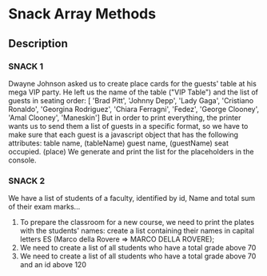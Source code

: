 # Snack Array Methods

## Description

### SNACK 1

Dwayne Johnson asked us to create place cards for the guests' table at his mega VIP party.
He left us the name of the table ("VIP Table") and the list of guests in seating order:
[ 'Brad Pitt', 'Johnny Depp', 'Lady Gaga', 'Cristiano Ronaldo', 'Georgina Rodriguez', 'Chiara Ferragni', 'Fedez', 'George Clooney', 'Amal Clooney', 'Maneskin']
But in order to print everything, the printer wants us to send them a list of guests in a specific format, so we have to make sure that each guest is a javascript object that has the following attributes:
table name, (tableName)
guest name, (guestName)
seat occupied. (place)
We generate and print the list for the placeholders in the console.

### SNACK 2

We have a list of students of a faculty, identified by id, Name and total sum of their exam marks...
1. To prepare the classroom for a new course, we need to print the plates with the students' names: create a list containing their names in capital letters
ES (Marco della Rovere => MARCO DELLA ROVERE);
2. We need to create a list of all students who have a total grade above 70
3. We need to create a list of all students who have a total grade above 70 and an id above 120